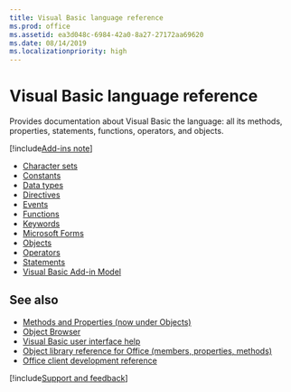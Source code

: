 ```yaml
---
title: Visual Basic language reference
ms.prod: office
ms.assetid: ea3d048c-6984-42a0-8a27-27172aa69620
ms.date: 08/14/2019
ms.localizationpriority: high
---
```


# Visual Basic language reference

Provides documentation about Visual Basic the language: all its methods, properties, statements, functions, operators, and objects.

[!include[Add-ins note](~/includes/addinsnote.md)]

- [Character sets](../character-sets.md)
- [Constants](../constants-visual-basic-for-applications.md)
- [Data types](../data-types.md)
- [Directives](../directives.md)
- [Events](../events-visual-basic-for-applications.md)
- [Functions](../functions-visual-basic-for-applications.md)
- [Keywords](keywords-by-task.md)
- [Microsoft Forms](reference-microsoft-forms.md)
- [Objects](../objects-visual-basic-for-applications.md)
- [Operators](../operators.md)
- [Statements](../statements.md)
- [Visual Basic Add-in Model](visual-basic-add-in-model-reference.md)

## See also

- [Methods and Properties (now under Objects)](../objects-visual-basic-for-applications.md)
- [Object Browser](../object-browser-visual-basic-for-applications.md)
- [Visual Basic user interface help](./visual-basic-user-interface-help.md)
- [Object library reference for Office (members, properties, methods)](../../../api/overview/library-reference/reference-object-library-reference-for-office.md)
- [Office client development reference](/office/client-developer/office-client-development)

[!include[Support and feedback](~/includes/feedback-boilerplate.md)]
